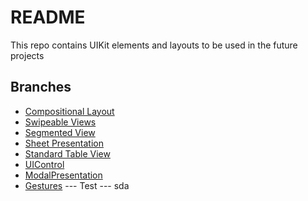 # README
This repo contains UIKit elements and layouts to be used in the future projects

## Branches
- [Compositional Layout](https://github.com/uckmhnds/Layouts/tree/CompositionalLayout)
- [Swipeable Views](https://github.com/uckmhnds/Layouts/tree/SwipeableViews)
- [Segmented View](https://github.com/uckmhnds/Layouts/tree/SegmentedView)
- [Sheet Presentation](https://github.com/uckmhnds/Layouts/tree/SheetPresentation)
- [Standard Table View](https://github.com/uckmhnds/Layouts/tree/StandardTableView)
- [UIControl](https://github.com/uckmhnds/Layouts/tree/UIControl)
- [ModalPresentation](https://github.com/uckmhnds/Layouts/tree/ModalPresentation)
- [Gestures](https://github.com/uckmhnds/Layouts/tree/Gestures)
--- Test
--- sda
